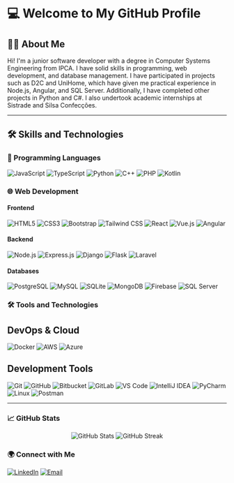 
# 💻 Welcome to My GitHub Profile

## 🧑‍💻 About Me
Hi! I'm a junior software developer with a degree in Computer Systems Engineering from IPCA. I have solid skills in programming, web development, and database management. I have participated in projects such as D2C and UniHome, which have given me practical experience in Node.js, Angular, and SQL Server. Additionally, I have completed other projects in Python and C#. I also undertook academic internships at Sistrade and Silsa Confecções.

---

## 🛠️ Skills and Technologies

### 🚀 Programming Languages
<p align="left">
  <img src="https://img.shields.io/badge/-JavaScript-F7DF1E?logo=javascript&logoColor=black&style=flat-square" alt="JavaScript"/>
  <img src="https://img.shields.io/badge/-TypeScript-3178C6?logo=typescript&logoColor=white&style=flat-square" alt="TypeScript"/>
  <img src="https://img.shields.io/badge/-Python-3776AB?logo=python&logoColor=white&style=flat-square" alt="Python"/>
  <img src="https://img.shields.io/badge/-C++-00599C?logo=cplusplus&logoColor=white&style=flat-square" alt="C++"/>
  <!--<img src="https://img.shields.io/badge/-Java-007396?logo=java&logoColor=white&style=flat-square" alt="Java"/>-->
  <!--<img src="https://img.shields.io/badge/-Go-00ADD8?logo=go&logoColor=white&style=flat-square" alt="Go"/>-->
  <!--<img src="https://img.shields.io/badge/-Ruby-CC342D?logo=ruby&logoColor=white&style=flat-square" alt="Ruby"/>-->
  <img src="https://img.shields.io/badge/-PHP-777BB4?logo=php&logoColor=white&style=flat-square" alt="PHP"/>
  <!--<img src="https://img.shields.io/badge/-Swift-FA7343?logo=swift&logoColor=white&style=flat-square" alt="Swift"/>-->
  <!--<img src="https://img.shields.io/badge/-Rust-000000?logo=rust&logoColor=white&style=flat-square" alt="Rust"/>-->
  <img src="https://img.shields.io/badge/-Kotlin-0095D5?logo=kotlin&logoColor=white&style=flat-square" alt="Kotlin"/>
  <!--<img src="https://img.shields.io/badge/-Perl-39457E?logo=perl&logoColor=white&style=flat-square" alt="Perl"/>-->
  <!--<img src="https://img.shields.io/badge/-Scala-DC322F?logo=scala&logoColor=white&style=flat-square" alt="Scala"/>-->
  <!--<img src="https://img.shields.io/badge/-Shell_Script-FFD500?logo=gnu-bash&logoColor=black&style=flat-square" alt="Shell Script"/>-->
  <!--<img src="https://img.shields.io/badge/-R-276DC3?logo=r&logoColor=white&style=flat-square" alt="R"/>-->
</p>

### 🌐 Web Development
#### Frontend
<p align="left">
  <img src="https://img.shields.io/badge/-HTML5-E34F26?logo=html5&logoColor=white&style=flat-square" alt="HTML5"/>
  <img src="https://img.shields.io/badge/-CSS3-1572B6?logo=css3&logoColor=white&style=flat-square" alt="CSS3"/>
  <!--<img src="https://img.shields.io/badge/-Sass-CC6699?logo=sass&logoColor=white&style=flat-square" alt="Sass"/>-->
  <img src="https://img.shields.io/badge/-Bootstrap-7952B3?logo=bootstrap&logoColor=white&style=flat-square" alt="Bootstrap"/>
  <img src="https://img.shields.io/badge/-Tailwind%20CSS-06B6D4?logo=tailwindcss&logoColor=white&style=flat-square" alt="Tailwind CSS"/>
  <img src="https://img.shields.io/badge/-React-61DAFB?logo=react&logoColor=black&style=flat-square" alt="React"/>
  <img src="https://img.shields.io/badge/-Vue.js-4FC08D?logo=vuedotjs&logoColor=white&style=flat-square" alt="Vue.js"/>
  <img src="https://img.shields.io/badge/-Angular-DD0031?logo=angular&logoColor=white&style=flat-square" alt="Angular"/>
  <!--<img src="https://img.shields.io/badge/-Next.js-000000?logo=nextdotjs&logoColor=white&style=flat-square" alt="Next.js"/>-->
  <!--<img src="https://img.shields.io/badge/-Svelte-FF3E00?logo=svelte&logoColor=white&style=flat-square" alt="Svelte"/>-->
  <!--<img src="https://img.shields.io/badge/-jQuery-0769AD?logo=jquery&logoColor=white&style=flat-square" alt="jQuery"/>-->
  <!--<img src="https://img.shields.io/badge/-Webpack-8DD6F9?logo=webpack&logoColor=black&style=flat-square" alt="Webpack"/>-->
  <!--<img src="https://img.shields.io/badge/-Gulp-CF4647?logo=gulp&logoColor=white&style=flat-square" alt="Gulp"/>-->
</p>

#### Backend
<p align="left">
  <img src="https://img.shields.io/badge/-Node.js-339933?logo=nodedotjs&logoColor=white&style=flat-square" alt="Node.js"/>
  <img src="https://img.shields.io/badge/-Express-000000?logo=express&logoColor=white&style=flat-square" alt="Express.js"/>
  <img src="https://img.shields.io/badge/-Django-092E20?logo=django&logoColor=white&style=flat-square" alt="Django"/>
  <img src="https://img.shields.io/badge/-Flask-000000?logo=flask&logoColor=white&style=flat-square" alt="Flask"/>
  <!--<img src="https://img.shields.io/badge/-Ruby%20on%20Rails-CC0000?logo=rubyonrails&logoColor=white&style=flat-square" alt="Ruby on Rails"/>-->
  <!--<img src="https://img.shields.io/badge/-Spring-6DB33F?logo=spring&logoColor=white&style=flat-square" alt="Spring"/>-->
  <!--<img src="https://img.shields.io/badge/-GraphQL-E10098?logo=graphql&logoColor=white&style=flat-square" alt="GraphQL"/>-->
  <img src="https://img.shields.io/badge/-Laravel-FF2D20?logo=laravel&logoColor=white&style=flat-square" alt="Laravel"/>
  <!--<img src="https://img.shields.io/badge/-FastAPI-009688?logo=fastapi&logoColor=white&style=flat-square" alt="FastAPI"/>-->
  <!--<img src="https://img.shields.io/badge/-Koa.js-33333D?logo=koa&logoColor=white&style=flat-square" alt="Koa.js"/>-->
</p>

#### Databases
<p align="left">
  <img src="https://img.shields.io/badge/-PostgreSQL-4169E1?logo=postgresql&logoColor=white&style=flat-square" alt="PostgreSQL"/>
  <img src="https://img.shields.io/badge/-MySQL-4479A1?logo=mysql&logoColor=white&style=flat-square" alt="MySQL"/>
  <img src="https://img.shields.io/badge/-SQLite-003B57?logo=sqlite&logoColor=white&style=flat-square" alt="SQLite"/>
  <img src="https://img.shields.io/badge/-MongoDB-47A248?logo=mongodb&logoColor=white&style=flat-square" alt="MongoDB"/>
  <img src="https://img.shields.io/badge/-Firebase-FFCA28?logo=firebase&logoColor=black&style=flat-square" alt="Firebase"/>
  <!--<img src="https://img.shields.io/badge/-Redis-DC382D?logo=redis&logoColor=white&style=flat-square" alt="Redis"/>-->
  <!--<img src="https://img.shields.io/badge/-Cassandra-1287B1?logo=apachecassandra&logoColor=white&style=flat-square" alt="Cassandra"/>-->
  <img src="https://img.shields.io/badge/-Microsoft%20SQL%20Server-CC2927?logo=microsoftsqlserver&logoColor=white&style=flat-square" alt="SQL Server"/>
</p>

### 🛠️ Tools and Technologies
## DevOps & Cloud
<p align="left">
  <img src="https://img.shields.io/badge/-Docker-2496ED?logo=docker&logoColor=white&style=flat-square" alt="Docker"/>
  <!--<img src="https://img.shields.io/badge/-Kubernetes-326CE5?logo=kubernetes&logoColor=white&style=flat-square" alt="Kubernetes"/>-->
  <img src="https://img.shields.io/badge/-AWS-232F3E?logo=amazonaws&logoColor=white&style=flat-square" alt="AWS"/>
  <!--<img src="https://img.shields.io/badge/-Google%20Cloud-4285F4?logo=googlecloud&logoColor=white&style=flat-square" alt="Google Cloud"/>-->
  <img src="https://img.shields.io/badge/-Azure-0078D4?logo=microsoftazure&logoColor=white&style=flat-square" alt="Azure"/>
  <!--<img src="https://img.shields.io/badge/-Terraform-623CE4?logo=terraform&logoColor=white&style=flat-square" alt="Terraform"/>-->
  <!--<img src="https://img.shields.io/badge/-Jenkins-D24939?logo=jenkins&logoColor=white&style=flat-square" alt="Jenkins"/>-->
  <!--<img src="https://img.shields.io/badge/-Ansible-EE0000?logo=ansible&logoColor=white&style=flat-square" alt="Ansible"/>-->
  <!--<img src="https://img.shields.io/badge/-Travis%20CI-3EAAAF?logo=travisci&logoColor=white&style=flat-square" alt="Travis CI"/>-->
  <!--<img src="https://img.shields.io/badge/-Nginx-009639?logo=nginx&logoColor=white&style=flat-square" alt="Nginx"/>-->
  <!--<img src="https://img.shields.io/badge/-Heroku-430098?logo=heroku&logoColor=white&style=flat-square" alt="Heroku"/>-->
</p>

## Development Tools
<p align="left">
  <img src="https://img.shields.io/badge/-Git-F05032?logo=git&logoColor=white&style=flat-square" alt="Git"/>
  <img src="https://img.shields.io/badge/-GitHub-181717?logo=github&logoColor=white&style=flat-square" alt="GitHub"/>
  <img src="https://img.shields.io/badge/-Bitbucket-0052CC?logo=bitbucket&logoColor=white&style=flat-square" alt="Bitbucket"/>
  <img src="https://img.shields.io/badge/-GitLab-FC6D26?logo=gitlab&logoColor=white&style=flat-square" alt="GitLab"/>
  <img src="https://img.shields.io/badge/-VS%20Code-007ACC?logo=visualstudiocode&logoColor=white&style=flat-square" alt="VS Code"/>
  <img src="https://img.shields.io/badge/-IntelliJ-000000?logo=intellijidea&logoColor=white&style=flat-square" alt="IntelliJ IDEA"/>
  <!--<img src="https://img.shields.io/badge/-Eclipse-2C2255?logo=eclipseide&logoColor=white&style=flat-square" alt="Eclipse"/>-->
  <img src="https://img.shields.io/badge/-PyCharm-000000?logo=pycharm&logoColor=white&style=flat-square" alt="PyCharm"/>
  <img src="https://img.shields.io/badge/-Linux-FCC624?logo=linux&logoColor=black&style=flat-square" alt="Linux"/>
  <img src="https://img.shields.io/badge/-Postman-FF6C37?logo=postman&logoColor=white&style=flat-square" alt="Postman"/>
</p>

---

### 📈 GitHub Stats
<p align="center">
  <img src="https://github-readme-stats.vercel.app/api?username=YOUR_USERNAME&show_icons=true&theme=radical" alt="GitHub Stats"/>
  <img src="https://github-readme-streak-stats.herokuapp.com/?user=YOUR_USERNAME&theme=radical" alt="GitHub Streak"/>
</p>

### 🌍 Connect with Me
<p align="left">
  <a href="https://www.linkedin.com/in/joaomeira29/"><img src="https://img.shields.io/badge/-LinkedIn-0A66C2?logo=linkedin&logoColor=white&style=flat-square" alt="LinkedIn"/></a>
  <a href="mailto:joaopcm29@gmail.com"><img src="https://img.shields.io/badge/-Gmail-D14836?logo=gmail&logoColor=white&style=flat-square" alt="Email"/></a>
</p>
